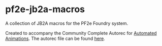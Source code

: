 # pf2e-jb2a-macros
A collection of JB2A macros for the PF2e Foundry system.

Created to accompany the Community Complete Autorec for [Automated Animations](https://github.com/otigon/automated-jb2a-animations).
The autorec file can be found [here](https://gist.github.com/MrVauxs/3f5a882939e82ad6f4a710723dffd547).
